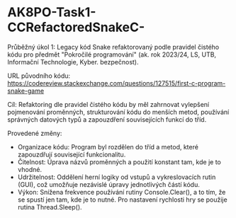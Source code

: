 # AK8PO-Task1-CCRefactoredSnakeC-
Průběžný úkol 1: Legacy kód Snake refaktorovaný podle pravidel čistého kódu pro předmět "Pokročilé programování" (ak. rok 2023/24, LS, UTB, Informační Technologie, Kyber. bezpečnost).

URL původního kódu:
https://codereview.stackexchange.com/questions/127515/first-c-program-snake-game

Cíl:
Refaktoring dle pravidel čistého kódu by měl zahrnovat vylepšení pojmenování proměnných, strukturování kódu do menších metod, používání správných datových typů a zapouzdření souvisejících funkcí do tříd.

Provedené změny:
- Organizace kódu: Program byl rozdělen do tříd a metod, které zapouzdřují související funkcionalitu.
- Čitelnost: Úprava názvů proměnných a použití konstant tam, kde je to vhodné.
- Udržitelnost: Oddělení herní logiky od vstupů a vykreslovacích rutin (GUI), což umožňuje nezávislé úpravy jednotlivých částí kódu.
- Výkon: Snížena frekvence používání rutiny Console.Clear(), a to tím, že se spustí jen tam, kde je to nutné. Pro nastavení rychlosti hry se použije rutina Thread.Sleep().

